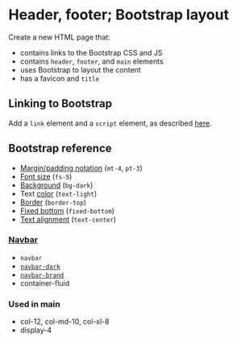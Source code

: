 # Header, footer; Bootstrap layout

Create a new HTML page that:

* contains links to the Bootstrap CSS and JS
* contains `header`, `footer`, and `main` elements
* uses Bootstrap to layout the content
* has a favicon and `title`

## Linking to Bootstrap

Add a `link` element and a `script` element, as described [here](https://getbootstrap.com/docs/5.2/getting-started/introduction/#quick-start).

## Bootstrap reference

* [Margin/padding notation](https://getbootstrap.com/docs/5.2/utilities/spacing/#notation) (`mt-4`, `pt-3`)
* [Font size](https://getbootstrap.com/docs/5.2/utilities/text/#font-size) (`fs-5`)
* [Background](https://getbootstrap.com/docs/5.2/utilities/background/) (`bg-dark`)
* Text [color](https://getbootstrap.com/docs/5.2/utilities/colors/#colors) (`text-light`)
* [Border](https://getbootstrap.com/docs/5.2/utilities/borders/#border) (`border-top`)
* [Fixed bottom](https://getbootstrap.com/docs/5.2/helpers/position/#fixed-bottom) (`fixed-bottom`)
* [Text alignment](https://getbootstrap.com/docs/5.2/utilities/text/#text-alignment) (`text-center`)


### [Navbar](https://getbootstrap.com/docs/5.2/components/navbar/)

* `navbar`
* [`navbar-dark`](https://getbootstrap.com/docs/5.2/components/navbar/#color-schemes)
* [`navbar-brand`](https://getbootstrap.com/docs/5.2/components/navbar/#brand)
* container-fluid

### Used in main

* col-12, col-md-10, col-xl-8
* display-4
